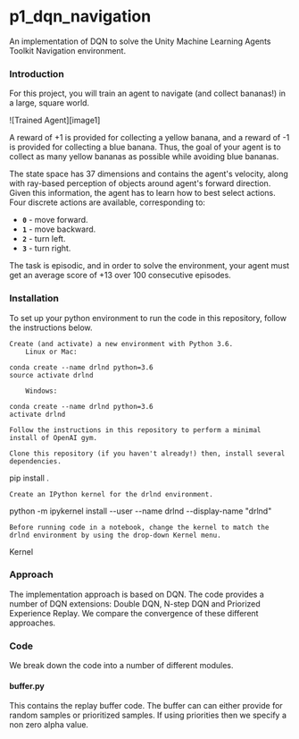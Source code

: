 # p1_dqn_navigation

An implementation of DQN to solve the Unity Machine Learning Agents Toolkit Navigation environment. 

### Introduction

For this project, you will train an agent to navigate (and collect bananas!) in a large, square world.  

![Trained Agent][image1]

A reward of +1 is provided for collecting a yellow banana, and a reward of -1 is provided for collecting a blue banana.  Thus, the goal of your agent is to collect as many yellow bananas as possible while avoiding blue bananas.  

The state space has 37 dimensions and contains the agent's velocity, along with ray-based perception of objects around agent's forward direction.  Given this information, the agent has to learn how to best select actions.  Four discrete actions are available, corresponding to:
- **`0`** - move forward.
- **`1`** - move backward.
- **`2`** - turn left.
- **`3`** - turn right.

The task is episodic, and in order to solve the environment, your agent must get an average score of +13 over 100 consecutive episodes.

### Installation

To set up your python environment to run the code in this repository, follow the instructions below.

    Create (and activate) a new environment with Python 3.6.
        Linux or Mac:

    conda create --name drlnd python=3.6
    source activate drlnd

        Windows:

    conda create --name drlnd python=3.6 
    activate drlnd

    Follow the instructions in this repository to perform a minimal install of OpenAI gym.

    Clone this repository (if you haven't already!) then, install several dependencies.

pip install .

    Create an IPython kernel for the drlnd environment.

python -m ipykernel install --user --name drlnd --display-name "drlnd"

    Before running code in a notebook, change the kernel to match the drlnd environment by using the drop-down Kernel menu.

Kernel

### Approach

The implementation approach is based on DQN. The code provides a number of DQN extensions: Double DQN, N-step DQN and Priorized Experience Replay. We compare the convergence of these different approaches.

### Code

We break down the code into a number of different modules. 

#### buffer.py

This contains the replay buffer code. The buffer can can either provide for random samples or prioritized samples. If using priorities then we specify a non zero alpha value.


